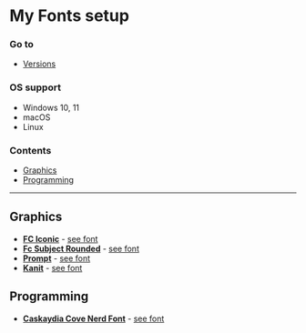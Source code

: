 # **My Fonts setup**

### **Go to**
- [Versions](./versions.json)

### **OS support**
- Windows 10, 11
- macOS
- Linux

### **Contents**
- [Graphics](./readme.md#graphics)
- [Programming](./readme.md#programming)

---

## **Graphics**
- **[FC Iconic](https://www.f0nt.com/download/fontcraft/FC-Iconic.zip)** - [see font](https://www.f0nt.com/release/fc-iconic/)
- **[Fc Subject Rounded](https://www.f0nt.com/download/fontcraft/FC-Subject-Rounded.zip)** - [see font](https://www.f0nt.com/release/fc-subject-rounded/)
- **[Prompt](https://fonts.google.com/download?family=Prompt)** - [see font](https://fonts.google.com/specimen/Prompt?query=prompt)
- **[Kanit](https://fonts.google.com/download?family=Kanit)** - [see font](https://fonts.google.com/specimen/Kanit)

## **Programming**
- **[Caskaydia Cove Nerd Font](https://github.com/ryanoasis/nerd-fonts/releases/download/v2.1.0/CascadiaCode.zip)** - [see font](https://www.nerdfonts.com/font-downloads)
